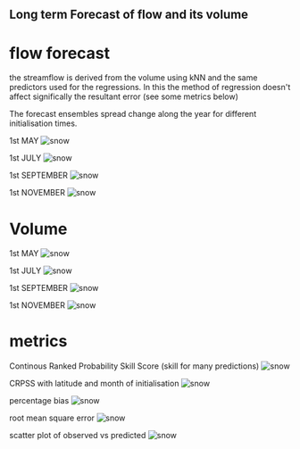 ## Long term Forecast of flow and its volume

# flow forecast
the streamflow is derived from the volume using kNN and the same predictors used for the regressions.
In this the method of regression doesn't affect significally the resultant error (see some metrics below)


The forecast ensembles spread change along the year for different initialisation times.

1st MAY
![snow](https://github.com/fcojara506/flow_forecast/blob/main/data_output/pronostico_caudal/Figures/ensemble_forecast/5410002/flow_ensemble_forecast_5410002_1stene_pr_acum_%5Bene%2Cmar%5D_1981.png)

1st JULY
![snow](https://github.com/fcojara506/flow_forecast/blob/main/data_output/pronostico_caudal/Figures/ensemble_forecast/5410002/flow_ensemble_forecast_5410002_1stene_pr_acum_%5Bene%2Cmar%5D_1981.png)

1st SEPTEMBER
![snow](https://github.com/fcojara506/flow_forecast/blob/main/data_output/pronostico_caudal/Figures/ensemble_forecast/5410002/flow_ensemble_forecast_5410002_1stene_pr_acum_%5Bene%2Cmar%5D_1981.png)

1st NOVEMBER
![snow](https://github.com/fcojara506/flow_forecast/blob/main/data_output/pronostico_caudal/Figures/ensemble_forecast/5410002/flow_ensemble_forecast_5410002_1stene_pr_acum_%5Bene%2Cmar%5D_1981.png)



# Volume

1st MAY
![snow](https://github.com/fcojara506/flow_forecast/blob/main/data_output/pronostico_volumen/Figures/ensemble_forecast/5410002/EnsembleVolumeHindcast_5410002_1stjul_pr_acum_%5Bsep%2Cmar%5D2016.png)

1st JULY
![snow](https://github.com/fcojara506/flow_forecast/blob/main/data_output/pronostico_volumen/Figures/ensemble_forecast/5410002/EnsembleVolumeHindcast_5410002_1stjul_pr_acum_%5Bsep%2Cmar%5D2016.png)

1st SEPTEMBER
![snow](https://github.com/fcojara506/flow_forecast/blob/main/data_output/pronostico_volumen/Figures/ensemble_forecast/5410002/EnsembleVolumeHindcast_5410002_1stjul_pr_acum_%5Bsep%2Cmar%5D2016.png)

1st NOVEMBER
![snow](https://github.com/fcojara506/flow_forecast/blob/main/data_output/pronostico_volumen/Figures/ensemble_forecast/5410002/EnsembleVolumeHindcast_5410002_1stjul_pr_acum_%5Bsep%2Cmar%5D2016.png)


# metrics

Continous Ranked Probability Skill Score (skill for many predictions)
![snow](https://github.com/fcojara506/flow_forecast/blob/main/data_output/pronostico_volumen/Figures/metrics/CRPSS_skill.png)

CRPSS with latitude and month of initialisation
![snow](https://github.com/fcojara506/flow_forecast/blob/main/data_output/pronostico_volumen/Figures/metrics/CRPSS_gaugelat.png)


percentage bias 
![snow](https://github.com/fcojara506/flow_forecast/blob/main/data_output/pronostico_volumen/Figures/metrics/5410002/Pbias_predictors-models_test_jun_5410002.png)

root mean square error
![snow](https://github.com/fcojara506/flow_forecast/blob/main/data_output/pronostico_volumen/Figures/metrics/5410002/RMSE_predictors-models_test_jun_5410002.png)


scatter plot of observed vs predicted
![snow](https://github.com/fcojara506/flow_forecast/blob/main/data_output/pronostico_volumen/Figures/metrics/5410002/Scatter_Xtrain_ypred_predictors-models_test_sep_prAcum_5410002.png)



